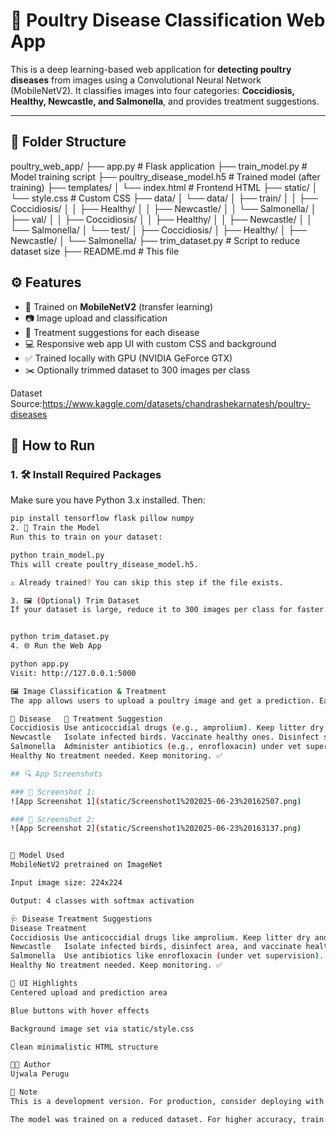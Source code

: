 # 🐔 Poultry Disease Classification Web App

This is a deep learning-based web application for **detecting poultry diseases** from images using a Convolutional Neural Network (MobileNetV2). It classifies images into four categories: **Coccidiosis, Healthy, Newcastle, and Salmonella**, and provides treatment suggestions.

---

## 📁 Folder Structure

poultry_web_app/
├── app.py # Flask application
├── train_model.py # Model training script
├── poultry_disease_model.h5 # Trained model (after training)
├── templates/
│ └── index.html # Frontend HTML
├── static/
│ └── style.css # Custom CSS
├── data/
│ └── data/
│ ├── train/
│ │ ├── Coccidiosis/
│ │ ├── Healthy/
│ │ ├── Newcastle/
│ │ └── Salmonella/
│ ├── val/
│ │ ├── Coccidiosis/
│ │ ├── Healthy/
│ │ ├── Newcastle/
│ │ └── Salmonella/
│ └── test/
│ ├── Coccidiosis/
│ ├── Healthy/
│ ├── Newcastle/
│ └── Salmonella/
├── trim_dataset.py # Script to reduce dataset size
├── README.md # This file


## ⚙️ Features

- 🧠 Trained on **MobileNetV2** (transfer learning)
- 📷 Image upload and classification
- 💊 Treatment suggestions for each disease
- 💻 Responsive web app UI with custom CSS and background
- ✅ Trained locally with GPU (NVIDIA GeForce GTX)
- ✂️ Optionally trimmed dataset to 300 images per class

Dataset Source:https://www.kaggle.com/datasets/chandrashekarnatesh/poultry-diseases

## 🚀 How to Run

### 1. 🛠️ Install Required Packages

Make sure you have Python 3.x installed. Then:

```bash
pip install tensorflow flask pillow numpy
2. 🧪 Train the Model
Run this to train on your dataset:

python train_model.py
This will create poultry_disease_model.h5.

⚠️ Already trained? You can skip this step if the file exists.

3. 🖼️ (Optional) Trim Dataset
If your dataset is large, reduce it to 300 images per class for faster training:


python trim_dataset.py
4. 🌐 Run the Web App

python app.py
Visit: http://127.0.0.1:5000

🖼️ Image Classification & Treatment
The app allows users to upload a poultry image and get a prediction. Each prediction is accompanied by treatment suggestions:

🐓 Disease	💊 Treatment Suggestion
Coccidiosis	Use anticoccidial drugs (e.g., amprolium). Keep litter dry and clean.
Newcastle	Isolate infected birds. Vaccinate healthy ones. Disinfect surroundings.
Salmonella	Administer antibiotics (e.g., enrofloxacin) under vet supervision.
Healthy	No treatment needed. Keep monitoring. ✅

## 🔍 App Screenshots

### 📸 Screenshot 1:
![App Screenshot 1](static/Screenshot1%202025-06-23%20162507.png)

### 📸 Screenshot 2:
![App Screenshot 2](static/Screenshot1%202025-06-23%20163137.png)


🧪 Model Used
MobileNetV2 pretrained on ImageNet

Input image size: 224x224

Output: 4 classes with softmax activation

🩺 Disease Treatment Suggestions
Disease	Treatment
Coccidiosis	Use anticoccidial drugs like amprolium. Keep litter dry and sanitized.
Newcastle	Isolate infected birds, disinfect area, and vaccinate healthy birds.
Salmonella	Use antibiotics like enrofloxacin (under vet supervision). Ensure clean feed and water.
Healthy	No treatment needed. Keep monitoring. ✅

🎨 UI Highlights
Centered upload and prediction area

Blue buttons with hover effects

Background image set via static/style.css

Clean minimalistic HTML structure

👩‍💻 Author
Ujwala Perugu

📌 Note
This is a development version. For production, consider deploying with gunicorn or Docker.

The model was trained on a reduced dataset. For higher accuracy, train on the full dataset.

